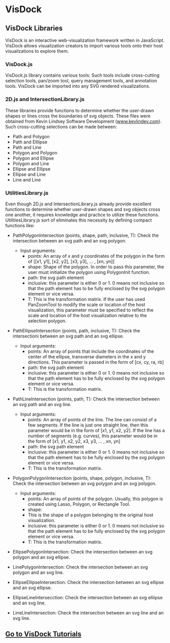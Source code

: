 VisDock
=======

VisDock Libraries
----------------------------------------------------------------------------------------------------
VisDock is an interactive web-visualization framework written in JavaScript. VisDock allows visualization creators to import various tools onto their host visuailzations to explore them.

### VisDock.js
VisDock.js library contains various tools: Such tools include cross-cutting selection tools, pan/zoom tool, query management tools, and annotation tools. VisDock can be imported into any SVG rendered visualizations.

### 2D.js and IntersectionLibrary.js
These libraries provide functions to determine whether the user-drawn shapes or lines cross the boundaries of svg objects. These files were obtained from Kevin Lindsey Software Development (www.kevlindev.com). 
Such cross-cutting selections can be made between:
- Path and Polygon
- Path and Elllipse
- Path and Line
- Polygon and Polygon
- Polygon and Ellipse
- Polygon and Line
- Ellipse and Ellipse
- Ellipse and Line
- Line and Line

### UtilitiesLibrary.js
Even though 2D.js and IntersectionLibrary.js already provide excellent functions to determine whether user-drawn shapes and svg objects cross one another, it requires knowledge and practice to utilize these functions. UtilitiesLibrary.js sort of eliminates this necessity by defining compact functions like:

- PathPolygonIntersection (points, shape, path, inclusive, T): Check the intersection between an svg path and an svg polygon.
  * Input arguments: 
    + points: An array of x and y coordinates of the polygon in the form of [[x1, y1], [x2, y2], [x3, y3], ... , [xn, yn]]
    + shape: Shape of the polygon. In order to pass this parameter, the user must initialize the polygon using PolygonInit function.
    + path: the svg path element
    + inclusive: this parameter is either 0 or 1. 0 means not inclusive so that the path element has to be fully enclosed by the svg polygon element or vice versa.
    + T: This is the transformation matrix. If the user has used PanZoomTool to modify the scale or location of the host visualization, this parameter must be specified to reflect the scale and location of the host visualization relative to the selection polygon.
    
- PathEllipseIntersection (points, path, inclusive, T): Check the intersectioni between an svg path and an svg ellipse.
  * Input arguments: 
    + points: An array of points that include the coordinates of the center of the ellipse, transverse diameters in the x and y directions. This parameter is passed in the form of [cx, cy, ra, rb]
    + path: the svg path element
    + inclusive: this parameter is either 0 or 1. 0 means not inclusive so that the path element has to be fully enclosed by the svg polygon element or vice versa.
    + T: This is the transformation matrix. 

- PathLineIntersection (points, path, T): Check the intersection between an svg path and an svg line.
  * Input arguments: 
    + points: An array of points of the line. The line can consist of a few segments. If the line is just one straight line, then this parameter would be in the form of [x1, y1, x2, y2]. If the line has a number of segments (e.g. curves), this parameter would be in the form of [x1, y1, x2, y2, x3, y3, ... , xn, yn]
    + path: the svg path element
    + inclusive: this parameter is either 0 or 1. 0 means not inclusive so that the path element has to be fully enclosed by the svg polygon element or vice versa.
    + T: This is the transformation matrix. 
    
- PolygonPolygonIntersection (points, shape, polygon, inclusive, T): Check the intersection between an svg polygon and an svg polygon.
  * Input arguments: 
    + points: An array of points of the polygon. Usually, this polygon is created using Lasso, Polygon, or Rectangle Tool.
    + shape: 
    + This is the shape of a polygon belonging to the original host visualization.
    + inclusive: this parameter is either 0 or 1. 0 means not inclusive so that the path element has to be fully enclosed by the svg polygon element or vice versa.
    + T: This is the transformation matrix. 
    
- EllipsePolygonIntersection: Check the intersection between an svg polygon and an svg ellipse.
- LinePolygonIntersection: Check the intersection between an svg polygon and an svg line.
- EllipseEllipseIntersection: Check the intersection between an svg ellipse and an svg ellipse.
- EllipseLineIntersecction: Check the intersection between an svg elliipse and an svg line.
- LineLineIntersection: Check the intersection between an svg line and an svg line.

<a href="https://github.com/jungujchoi/VisDock/blob/master/Tutorials.md">Go to VisDock Tutorials</a>
------------------------------------------------------------------------------------------------------
